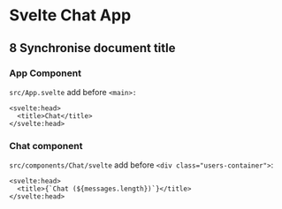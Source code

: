 # Svelte Chat App

## 8 Synchronise document title
### App Component
`src/App.svelte` add before `<main>:`
```
<svelte:head>
  <title>Chat</title>
</svelte:head>
```

### Chat component
`src/components/Chat/svelte` add before  `<div class="users-container">`:
```
<svelte:head>
  <title>{`Chat (${messages.length})`}</title>
</svelte:head>
```

